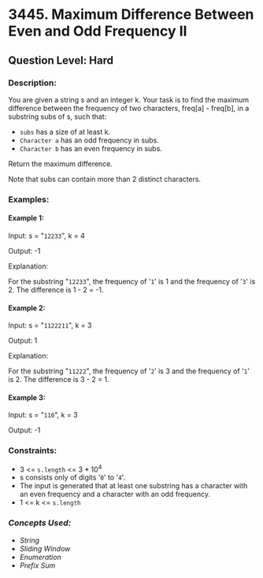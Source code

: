 # 3445. Maximum Difference Between Even and Odd Frequency II
## Question Level: Hard
### Description:
You are given a string s and an integer k. Your task is to find the maximum difference between the frequency of two characters, freq[a] - freq[b], in a substring subs of s, such that:

- `subs` has a size of at least k.
- `Character a` has an odd frequency in subs.
- `Character b` has an even frequency in subs.

Return the maximum difference.

Note that subs can contain more than 2 distinct characters.

### Examples:
#### Example 1:

Input: s = "`12233`", k = 4

Output: -1

Explanation:

For the substring "`12233`", the frequency of '`1`' is 1 and the frequency of '`3`' is 2. The difference is 1 - 2 = -1.

#### Example 2:

Input: s = "`1122211`", k = 3

Output: 1

Explanation:

For the substring "`11222`", the frequency of '`2`' is 3 and the frequency of '`1`' is 2. The difference is 3 - 2 = 1.

#### Example 3:

Input: s = "`110`", k = 3

Output: -1

### Constraints:

- 3 <= `s.length` <= 3 * 10<sup>4</sup>
- s consists only of digits '`0`' to '`4`'.
- The input is generated that at least one substring has a character with an even frequency and a character with an odd frequency.
- 1 <= k <= `s.length`

### <i>Concepts Used:
- String
- Sliding Window
- Enumeration
- Prefix Sum</i>
